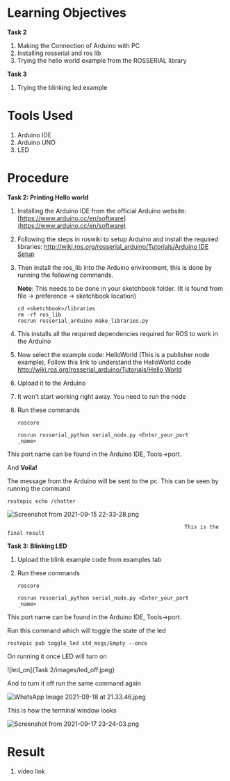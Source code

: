 # Learning Objectives

**Task 2**

1. Making the Connection of Arduino with PC
2. Installing rosserial and ros lib
3. Trying the hello world example from the ROSSERIAL library

**Task 3**

1. Trying the blinking led example

# Tools Used

1. Arduino IDE
2. Arduino UNO
3. LED

# Procedure

**Task 2: Printing Hello world**

1. Installing the Arduino IDE from the official Arduino website: [https://www.arduino.cc/en/software](https://www.arduino.cc/en/software)
2. Following the steps in roswiki to setup Arduino and install the required libraries: [http://wiki.ros.org/rosserial_arduino/Tutorials/Arduino IDE Setup](http://wiki.ros.org/rosserial_arduino/Tutorials/Arduino%20IDE%20Setup)
3. Then install the ros_lib into the Arduino environment, this is done by running the following commands. 

    **Note**: This needs to be done in your sketchbook folder. (It is found from file → preference → sketchbook location)

    ```arduino
    cd <sketchbook>/libraries
    rm -rf ros_lib
    rosrun rosserial_arduino make_libraries.py
    ```

4. This installs all the required dependencies required for ROS to work in the Arduino
5. Now select the example code: HelloWorld (This is a publisher node example), Follow this link to understand the HelloWorld code [http://wiki.ros.org/rosserial_arduino/Tutorials/Hello World](http://wiki.ros.org/rosserial_arduino/Tutorials/Hello%20World)
6. Upload it to the Arduino
7. It won't start working right away. You need to run the node
8. Run these commands

    ```arduino
    roscore
    ```

    ```arduino
    rosrun rosserial_python serial_node.py <Enter_your_port
    _name>
    ```

This port name can be found in the Arduino IDE, Tools→port. 

And **Voila!**

The message from the Arduino will be sent to the pc. This can be seen by running the command

```arduino
rostopic echo /chatter
```

![Screenshot from 2021-09-15 22-33-28.png](https://s3-us-west-2.amazonaws.com/secure.notion-static.com/501839c5-6359-4976-af97-f79ee6779056/Screenshot_from_2021-09-15_22-33-28.png)

                                                             This is the final result

**Task 3: Blinking LED**

1. Upload the blink example code from examples tab
2. Run these commands

    ```arduino
    roscore
    ```

    ```arduino
    rosrun rosserial_python serial_node.py <Enter_your_port
    _name>
    ```

This port name can be found in the Arduino IDE, Tools→port. 

Run this command which will toggle the state of the led

```arduino
rostopic pub toggle_led std_msgs/Empty --once
```

On running it once LED will turn on

![led_on]{Task 2/images/led_off.jpeg}

And to turn it off run the same command again

![WhatsApp Image 2021-09-18 at 21.33.46.jpeg](https://s3-us-west-2.amazonaws.com/secure.notion-static.com/06b5dd7a-a01c-4d29-960b-fb6dc3093cc8/WhatsApp_Image_2021-09-18_at_21.33.46.jpeg)

This is how the terminal window looks 

![Screenshot from 2021-09-17 23-24-03.png](https://s3-us-west-2.amazonaws.com/secure.notion-static.com/1160c30c-7c86-4a1a-a5be-a86a999e42b7/Screenshot_from_2021-09-17_23-24-03.png)

# Result

1. video link